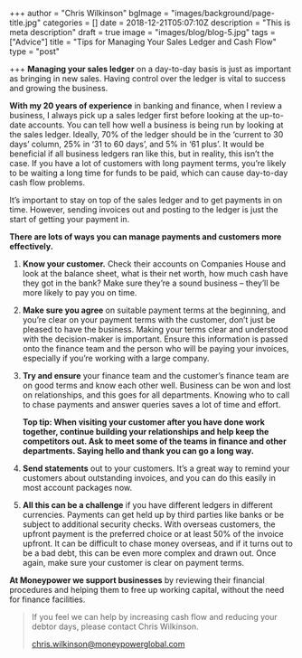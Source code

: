 +++
author = "Chris Wilkinson"
bgImage = "images/background/page-title.jpg"
categories = []
date = 2018-12-21T05:07:10Z
description = "This is meta description"
draft = true
image = "images/blog/blog-5.jpg"
tags = ["Advice"]
title = "Tips for Managing Your Sales Ledger and Cash Flow"
type = "post"

+++
**Managing your sales ledger** on a day-to-day basis is just as important as bringing in new sales. Having control over the ledger is vital to success and growing the business.

**With my 20 years of experience** in banking and finance, when I review a business, I always pick up a sales ledger first before looking at the up-to-date accounts. You can tell how well a business is being run by looking at the sales ledger. Ideally, 70% of the ledger should be in the ‘current to 30 days’ column, 25% in ‘31 to 60 days’, and 5% in ‘61 plus’. It would be beneficial if all business ledgers ran like this, but in reality, this isn’t the case. If you have a lot of customers with long payment terms, you’re likely to be waiting a long time for funds to be paid, which can cause day-to-day cash flow problems.

It’s important to stay on top of the sales ledger and to get payments in on time. However, sending invoices out and posting to the ledger is just the start of getting your payment in.

**There are lots of ways you can manage payments and customers more effectively.**

1. **Know your customer.** Check their accounts on Companies House and look at the balance sheet, what is their net worth, how much cash have they got in the bank? Make sure they’re a sound business – they’ll be more likely to pay you on time.
2. **Make sure you agree** on suitable payment terms at the beginning, and you’re clear on your payment terms with the customer, don’t just be pleased to have the business. Making your terms clear and understood with the decision-maker is important. Ensure this information is passed onto the finance team and the person who will be paying your invoices, especially if you’re working with a large company.
3. **Try and ensure** your finance team and the customer’s finance team are on good terms and know each other well. Business can be won and lost on relationships, and this goes for all departments. Knowing who to call to chase payments and answer queries saves a lot of time and effort.

   **Top tip: When visiting your customer after you have done work together, continue building your relationships and help keep the competitors out. Ask to meet some of the teams in finance and other departments. Saying hello and thank you can go a long way.**
4. **Send statements** out to your customers. It’s a great way to remind your customers about outstanding invoices, and you can do this easily in most account packages now.
5. **All this can be a challenge** if you have different ledgers in different currencies. Payments can get held up by third parties like banks or be subject to additional security checks. With overseas customers, the upfront payment is the preferred choice or at least 50% of the invoice upfront. It can be difficult to chase money overseas, and if it turns out to be a bad debt, this can be even more complex and drawn out. Once again, make sure your customer is clear on payment terms.

**At Moneypower we support businesses** by reviewing their financial procedures and helping them to free up working capital, without the need for finance facilities. 

> If you feel we can help by increasing cash flow and reducing your debtor days, please contact Chris Wilkinson.
>
> [chris.wilkinson@moneypowerglobal.com](mailto:chris.wilkinson@moneypowerglobal.com)